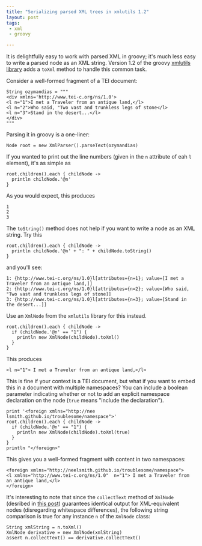 ```yaml
---
title: "Serializing parsed XML trees in xmlutils 1.2"
layout: post
tags:
 - xml
 - groovy

---
```


It is delightfully easy to work with parsed XML in groovy; it's much less easy to write a parsed node as an XML string.  Version 1.2 of the groovy [xmlutils library][webpage] adds a `toXml` method to handle this common task.

[webpage]: http://neelsmith.github.io/groovyXmlUtils/

Consider a well-formed fragment of a TEI document:

    String ozymandias = """
    <div xmlns='http://www.tei-c.org/ns/1.0'>
    <l n="1">I met a Traveler from an antique land,</l>
    <l n="2">Who said, "Two vast and trunkless legs of stone</l>
    <l n="3">Stand in the desert...</l>
    </div>
    """

Parsing it in groovy is a one-liner:

    Node root = new XmlParser().parseText(ozymandias)


If you wanted to print out the line numbers (given in the `n` attribute of eah `l` element), it's as simple as

    root.children().each { childNode ->
      println childNode.'@n'
    }

As you would expect, this produces

    1
    2
    3

The `toString()` method does not help if you want to write a node as an XML string.  Try this

    root.children().each { childNode ->
      println childNode.'@n' + ": " + childNode.toString()
    }

and you'll see:

    1: {http://www.tei-c.org/ns/1.0}l[attributes={n=1}; value=[I met a Traveler from an antique land,]]
    2: {http://www.tei-c.org/ns/1.0}l[attributes={n=2}; value=[Who said, "Two vast and trunkless legs of stone]]
    3: {http://www.tei-c.org/ns/1.0}l[attributes={n=3}; value=[Stand in the desert...]]


Use an `XmlNode` from the `xmlutils` library for this instead.


    root.children().each { childNode ->
      if (childNode.'@n' == "1") {
        println new XmlNode(childNode).toXml()
      }
    }

This produces

    <l n="1"> I met a Traveler from an antique land,</l>


This is fine if your context is a TEI document, but what if you want to embed this in a document with multiple namespaces?  You can include a boolean parameter indicating whether or not to add an explicit namespace declaration on the node (`true` means "include the declaration").

    print '<foreign xmlns="http://nee
    lsmith.github.io/troublesome/namespace">'
    root.children().each { childNode ->
      if (childNode.'@n' == "1") {
        println new XmlNode(childNode).toXml(true)
      }
    }
    println "</foreign>"

This gives you a well-formed fragment with content in two namespaces:

    <foreign xmlns="http://neelsmith.github.io/troublesome/namespace">
    <l xmlns="http://www.tei-c.org/ns/1.0"  n="1"> I met a Traveler from an antique land,</l>
    </foreign>

It's interesting to note that since the `collectText` method of `XmlNode` (desribed in [this post](http://neelsmith.github.io/2015/11/14/xml_utils/)) guarantees identical output for XML-equivalent nodes (disregarding whitespace differences), the following string comparison is true for any instance `n` of the `XmlNode` class:


    String xmlString = n.toXml()
    XmlNode derivative = new XmlNode(xmlString)
    assert n.collectText() == derivative.collectText()
